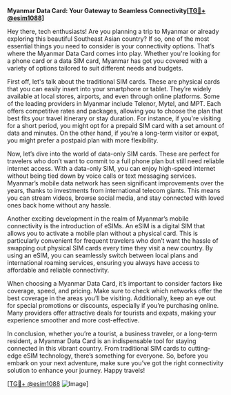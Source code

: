 **Myanmar Data Card: Your Gateway to Seamless Connectivity[[TG💪+ @esim1088](https://t.me/s/esim1088)]**

Hey there, tech enthusiasts! Are you planning a trip to Myanmar or already exploring this beautiful Southeast Asian country? If so, one of the most essential things you need to consider is your connectivity options. That’s where the Myanmar Data Card comes into play. Whether you're looking for a phone card or a data SIM card, Myanmar has got you covered with a variety of options tailored to suit different needs and budgets.

First off, let's talk about the traditional SIM cards. These are physical cards that you can easily insert into your smartphone or tablet. They’re widely available at local stores, airports, and even through online platforms. Some of the leading providers in Myanmar include Telenor, Mytel, and MPT. Each offers competitive rates and packages, allowing you to choose the plan that best fits your travel itinerary or stay duration. For instance, if you're visiting for a short period, you might opt for a prepaid SIM card with a set amount of data and minutes. On the other hand, if you're a long-term visitor or expat, you might prefer a postpaid plan with more flexibility.

Now, let’s dive into the world of data-only SIM cards. These are perfect for travelers who don’t want to commit to a full phone plan but still need reliable internet access. With a data-only SIM, you can enjoy high-speed internet without being tied down by voice calls or text messaging services. Myanmar’s mobile data network has seen significant improvements over the years, thanks to investments from international telecom giants. This means you can stream videos, browse social media, and stay connected with loved ones back home without any hassle.

Another exciting development in the realm of Myanmar’s mobile connectivity is the introduction of eSIMs. An eSIM is a digital SIM that allows you to activate a mobile plan without a physical card. This is particularly convenient for frequent travelers who don’t want the hassle of swapping out physical SIM cards every time they visit a new country. By using an eSIM, you can seamlessly switch between local plans and international roaming services, ensuring you always have access to affordable and reliable connectivity.

When choosing a Myanmar Data Card, it’s important to consider factors like coverage, speed, and pricing. Make sure to check which networks offer the best coverage in the areas you’ll be visiting. Additionally, keep an eye out for special promotions or discounts, especially if you’re purchasing online. Many providers offer attractive deals for tourists and expats, making your experience smoother and more cost-effective.

In conclusion, whether you’re a tourist, a business traveler, or a long-term resident, a Myanmar Data Card is an indispensable tool for staying connected in this vibrant country. From traditional SIM cards to cutting-edge eSIM technology, there’s something for everyone. So, before you embark on your next adventure, make sure you’ve got the right connectivity solution to enhance your journey. Happy travels!

[[TG💪+ @esim1088](https://t.me/s/esim1088) ![Image](https://i.postimg.cc/Y0z9fWf4/image.png)]